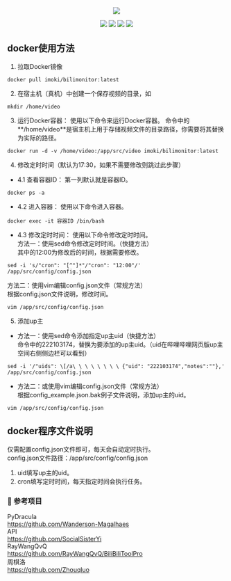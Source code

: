 <div align="center">
    <img src="https://socialify.git.ci/imoki/BiliMonitor/image?description=1&font=Rokkitt&forks=1&issues=1&language=1&owner=1&pattern=Circuit%20Board&pulls=1&stargazers=1&theme=Dark">

<div id="shield">

[![][github-stars-shield]][github-stars-link]
[![][github-forks-shield]][github-forks-link]
[![][github-issues-shield]][github-issues-link]
[![][github-contributors-shield]][github-contributors-link]

<!-- SHIELD GROUP -->
</div>
</div>
  
## docker使用方法
1. 拉取Docker镜像  
```
docker pull imoki/bilimonitor:latest
```
  
2. 在宿主机（真机）中创建一个保存视频的目录，如  
```
mkdir /home/video
```
  
3. 运行Docker容器： 使用以下命令来运行Docker容器。 
命令中的**/home/video**是宿主机上用于存储视频文件的目录路径，你需要将其替换为实际的路径。  
```
docker run -d -v /home/video:/app/src/video imoki/bilimonitor:latest
```
  
4. 修改定时时间（默认为17:30，如果不需要修改则跳过此步骤）  
- 4.1 查看容器ID： 第一列默认就是容器ID。
```
docker ps -a
```
- 4.2 进入容器： 使用以下命令进入容器。
``` 
docker exec -it 容器ID /bin/bash  
```
- 4.3 修改定时时间： 使用以下命令修改定时时间。  
方法一：使用sed命令修改定时时间。（快捷方法）  
其中的12:00为修改后的时间，根据需要修改。  
```
sed -i 's/"cron": "[^"]*"/"cron": "12:00"/' /app/src/config/config.json
```
  
方法二：使用vim编辑config.json文件（常规方法）  
根据config.json文件说明，修改时间。  
```
vim /app/src/config/config.json  
```


5. 添加up主
- 方法一：使用sed命令添加指定up主uid（快捷方法）  
命令中的222103174，替换为要添加的up主uid。（uid在哔哩哔哩网页版up主空间右侧侧边栏可以看到）  
```
sed -i '/"uids": \[/a\ \ \ \ \ \ \ \ {"uid": "222103174","notes":""},' /app/src/config/config.json
```
   
- 方法二：或使用vim编辑config.json文件（常规方法）   
根据config_example.json.bak例子文件说明，添加up主的uid。  
```
vim /app/src/config/config.json  
```
 
  
## docker程序文件说明
仅需配置config.json文件即可，每天会自动定时执行。  
config.json文件路径：/app/src/config/config.json  
1. uid填写up主的uid。  
2. cron填写定时时间，每天指定时间会执行任务。  
  
### 👑 参考项目
PyDracula  
https://github.com/Wanderson-Magalhaes    
API  
https://github.com/SocialSisterYi  
RayWangQvQ  
https://github.com/RayWangQvQ/BiliBiliToolPro  
周棋洛  
https://github.com/Zhouqluo  


<!-- LINK GROUP -->

[github-codespace-link]: https://codespaces.new/imoki/BiliMonitor
[github-codespace-shield]: https://github.com/imoki/BiliMonitor/blob/main/images/codespaces.png?raw=true
[github-contributors-link]: https://github.com/imoki/BiliMonitor/graphs/contributors
[github-contributors-shield]: https://img.shields.io/github/contributors/imoki/BiliMonitor?color=c4f042&labelColor=black&style=flat-square
[github-forks-link]: https://github.com/imoki/BiliMonitor/network/members
[github-forks-shield]: https://img.shields.io/github/forks/imoki/BiliMonitor?color=8ae8ff&labelColor=black&style=flat-square
[github-issues-link]: https://github.com/imoki/BiliMonitor/issues
[github-issues-shield]: https://img.shields.io/github/issues/imoki/BiliMonitor?color=ff80eb&labelColor=black&style=flat-square
[github-stars-link]: https://github.com/imoki/BiliMonitor/stargazers
[github-stars-shield]: https://img.shields.io/github/stars/imoki/BiliMonitor?color=ffcb47&labelColor=black&style=flat-square
[github-releases-link]: https://github.com/imoki/BiliMonitor/releases
[github-releases-shield]: https://img.shields.io/github/v/release/imoki/BiliMonitor?labelColor=black&style=flat-square
[github-release-date-link]: https://github.com/imoki/BiliMonitor/releases
[github-release-date-shield]: https://img.shields.io/github/release-date/imoki/BiliMonitor?labelColor=black&style=flat-square
[pr-welcome-link]: https://github.com/imoki/BiliMonitor/pulls
[pr-welcome-shield]: https://img.shields.io/badge/🤯_pr_welcome-%E2%86%92-ffcb47?labelColor=black&style=for-the-badge
[github-contrib-link]: https://github.com/imoki/BiliMonitor/graphs/contributors
[github-contrib-shield]: https://contrib.rocks/image?repo=imoki%2FBiliMonitor
[docker-pull-shield]: https://img.shields.io/docker/pulls/imoki/BiliMonitor?labelColor=black&style=flat-square
[docker-pull-link]: https://hub.docker.com/repository/docker/imoki/BiliMonitor
[docker-size-shield]: https://img.shields.io/docker/image-size/imoki/BiliMonitor?labelColor=black&style=flat-square
[docker-size-link]: https://hub.docker.com/repository/docker/imoki/BiliMonitor
[docker-stars-shield]: https://img.shields.io/docker/stars/imoki/BiliMonitor?labelColor=black&style=flat-square
[docker-stars-link]: https://hub.docker.com/repository/docker/imoki/BiliMonitor
[starchart-shield]: https://api.star-history.com/svg?repos=imoki/BiliMonitor&type=Date
[starchart-link]: https://api.star-history.com/svg?repos=imoki/BiliMonitor&type=Date
